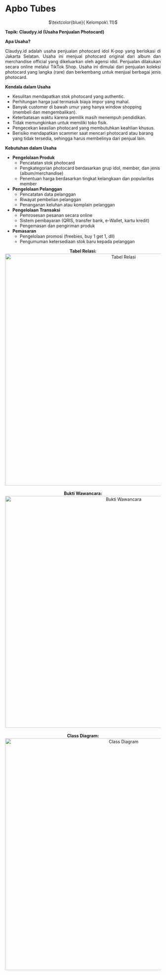 # Apbo Tubes
<p align="center">
  $\textcolor{blue}{ Kelompok\ 11}$
</p>

<div align="left">
  <strong>Topik: Claudyy.id (Usaha Penjualan Photocard)</strong>
</div>

<div align="justify">
  <p><strong>Apa Usaha?</strong></p>
  <p>
    Claudyy.id adalah usaha penjualan photocard idol K-pop yang berlokasi di Jakarta Selatan. Usaha ini menjual photocard original dari album dan merchandise official yang dikeluarkan oleh agensi idol. Penjualan dilakukan secara online melalui TikTok Shop. Usaha ini dimulai dari penjualan koleksi photocard yang langka (rare) dan berkembang untuk menjual berbagai jenis photocard.
  </p>
</div>

<div align="left">
  <p><strong>Kendala dalam Usaha</strong></p>
  <ul>
    <li>Kesulitan mendapatkan stok photocard yang authentic.</li>
    <li>Perhitungan harga jual termasuk biaya impor yang mahal.</li>
    <li>Banyak customer di bawah umur yang hanya window shopping (membeli dan mengembalikan).</li>
    <li>Keterbatasan waktu karena pemilik masih menempuh pendidikan.</li>
    <li>Tidak memungkinkan untuk memiliki toko fisik.</li>
    <li>Pengecekan keaslian photocard yang membutuhkan keahlian khusus.</li>
    <li>Berisiko mendapatkan scammer saat mencari photocard atau barang yang tidak tersedia, sehingga harus membelinya dari penjual lain.</li>
  </ul>
</div>

<div align="left">
  <p><strong>Kebutuhan dalam Usaha</strong></p>
  <ul>
    <li><strong>Pengelolaan Produk</strong>
      <ul>
        <li>Pencatatan stok photocard</li>
        <li>Pengkategorian photocard berdasarkan grup idol, member, dan jenis (album/merchandise)</li>
        <li>Penentuan harga berdasarkan tingkat kelangkaan dan popularitas member</li>
      </ul>
    </li>
    <li><strong>Pengelolaan Pelanggan</strong>
      <ul>
        <li>Pencatatan data pelanggan</li>
        <li>Riwayat pembelian pelanggan</li>
        <li>Penanganan keluhan atau komplain pelanggan</li>
      </ul>
    </li>
    <li><strong>Pengelolaan Transaksi</strong>
      <ul>
        <li>Pemrosesan pesanan secara online</li>
        <li>Sistem pembayaran (QRIS, transfer bank, e-Wallet, kartu kredit)</li>
        <li>Pengemasan dan pengiriman produk</li>
      </ul>
    </li>
    <li><strong>Pemasaran</strong>
      <ul>
        <li>Pengelolaan promosi (freebies, buy 1 get 1, dll)</li>
        <li>Pengumuman ketersediaan stok baru kepada pelanggan</li>
      </ul>
    </li>
  </ul>
</div>

<div align="center">
  <strong>Tabel Relasi:</strong><br/>
  <img width="751" alt="Tabel Relasi" src="https://github.com/user-attachments/assets/af1f19da-6b95-453b-b03e-851e9ce7da5e"/>
</div>

<br/>

<div align="center">
  <strong>Bukti Wawancara:</strong><br/>
  <img width="751" alt="Bukti Wawancara" src="https://github.com/user-attachments/assets/2b432544-cbc9-4a8c-b615-ba4f75dc1ca7"/>
</div>

<br/>

<div align="center">
  <strong>Class Diagram:</strong><br/>
  <img width="751" alt="Class Diagram" src="https://github.com/user-attachments/assets/1ad9724b-adef-4026-8c4c-82b8a2d667a2"/>
</div>
